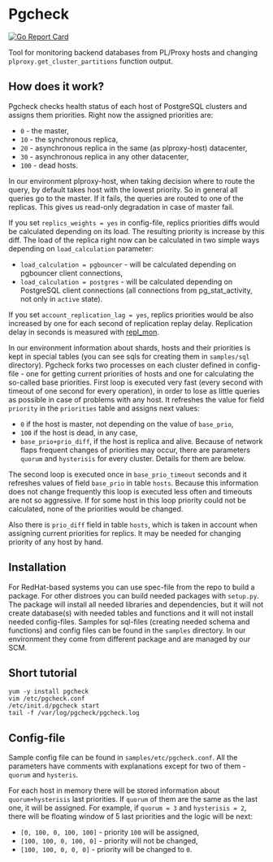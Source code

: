 # Pgcheck
[![Go Report Card](https://goreportcard.com/badge/github.com/yandex/pgcheck)](https://goreportcard.com/report/github.com/yandex/pgcheck)

Tool for monitoring backend databases from PL/Proxy hosts and changing `plproxy.get_cluster_partitions` function output.

## How does it work?

Pgcheck checks health status of each host of PostgreSQL clusters and assigns them priorities. Right now the assigned priorities are:
* `0` - the master,
* `10` - the synchronous replica,
* `20` - asynchronous replica in the same (as plproxy-host) datacenter,
* `30` - asynchronous replica in any other datacenter,
* `100` - dead hosts.

In our environment plproxy-host, when taking decision where to route the query, by default takes host with the lowest priority. So in general all queries go to the master. If it fails, the queries are routed to one of the replicas. This gives us read-only degradation in case of master fail.

If you set `replics_weights = yes` in config-file, replics priorities diffs would be calculated depending on its load. The resulting priority is increase by this diff. The load of the replica right now can be calculated in two simple ways depending on `load_calculation` parameter:
* `load_calculation = pgbouncer` - will be calculated depending on pgbouncer client connections,
* `load_calculation = postgres` - will be calculated depending on PostgreSQL client connections (all connections from pg_stat_activity, not only in `active` state).

If you set `account_replication_lag = yes`, replics priorities would be also increased by one for each second of replication replay delay. Replication delay in seconds is measured with [repl_mon](https://github.com/dev1ant/repl_mon).

In our environment information about shards, hosts and their priorities is kept in special tables (you can see sqls for creating them in `samples/sql` directory). Pgcheck forks two processes on each cluster defined in config-file - one for getting current priorities of hosts and one for calculating the so-called base priorities.
First loop is executed very fast (every second with timeout of one second for every operation), in order to lose as little queries as possible in case of problems with any host. It refreshes the value for field `priority` in the `priorities` table and assigns next values:
* `0` if the host is master, not depending on the value of `base_prio`,
* `100` if the host is dead, in any case,
* `base_prio+prio_diff`, if the host is replica and alive.
Because of network flaps frequent changes of priorities may occur, there are parameters `quorum` and `hysterisis` for every cluster. Details for them are below.

The second loop is executed once in `base_prio_timeout` seconds and it refreshes values of field `base_prio` in table `hosts`. Because this information does not change frequently this loop is executed less often and timeouts are not so aggressive. If for some host in this loop priority could not be calculated, none of the priorities would be changed.

Also there is `prio_diff` field in table `hosts`, which is taken in account when assigning current priorities for replics. It may be needed for changing priority of any host by hand.

## Installation

For RedHat-based systems you can use spec-file from the repo to build a package. For other distroes you can build needed packages with `setup.py`.
The package will install all needed libraries and dependencies, but it will not create database(s) with needed tables and functions and it will not install needed config-files. Samples for sql-files (creating needed schema and functions) and config files can be found in the `samples` directory. In our environment they come from different package and are managed by our SCM.

## Short tutorial

```
yum -y install pgcheck
vim /etc/pgcheck.conf
/etc/init.d/pgcheck start
tail -f /var/log/pgcheck/pgcheck.log
```

## Config-file

Sample config file can be found in `samples/etc/pgcheck.conf`. All the parameters have comments with explanations except for two of them - `quorum` and `hysteris`.

For each host in memory there will be stored information about `quorum+hysterisis` last priorities. If `quorum` of them are the same as the last one, it will be assigned. For example, if `quorum = 3` and `hysterisis = 2`, there will be floating window of 5 last priorities and the logic will be next:
* `[0, 100, 0, 100, 100]` - priority `100` will be assigned,
* `[100, 100, 0, 100, 0]` - priority will not be changed,
* `[100, 100, 0, 0, 0]` - priority will be changed to `0`.
